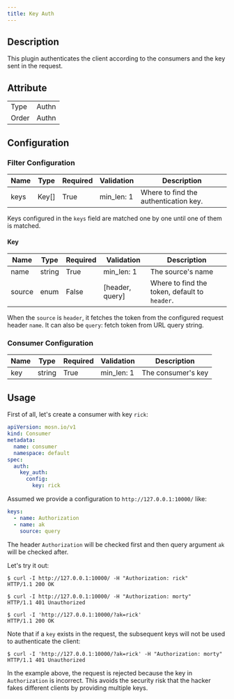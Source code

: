 ```yaml
---
title: Key Auth
---
```


## Description

This plugin authenticates the client according to the consumers and the key sent in the request.

## Attribute

|       |       |
| ----- | ----- |
| Type  | Authn |
| Order | Authn |

## Configuration

### Filter Configuration

| Name | Type  | Required | Validation | Description                           |
| ---- | ----- | -------- | ---------- | ------------------------------------- |
| keys | Key[] | True     | min_len: 1 | Where to find the authentication key. |

Keys configured in the `keys` field are matched one by one until one of them is matched.

#### Key

| Name   | Type   | Required | Validation      | Description                                   |
| ------ | ------ | -------- | --------------- | --------------------------------------------- |
| name   | string | True     | min_len: 1      | The source's name                             |
| source | enum   | False    | [header, query] | Where to find the token, default to `header`. |

When the `source` is `header`, it fetches the token from the configured request header `name`. It can also be `query`: fetch token from URL query string.

### Consumer Configuration

| Name | Type   | Required | Validation | Description        |
| ---- | ------ | -------- | ---------- | ------------------ |
| key  | string | True     | min_len: 1 | The consumer's key |

## Usage

First of all, let's create a consumer with key `rick`:

```yaml
apiVersion: mosn.io/v1
kind: Consumer
metadata:
  name: consumer
  namespace: default
spec:
  auth:
    key_auth:
      config:
        key: rick
```

Assumed we provide a configuration to `http://127.0.0.1:10000/` like:

```yaml
keys:
  - name: Authorization
  - name: ak
    source: query
```

The header `Authorization` will be checked first and then query argument `ak` will be checked after.

Let's try it out:

```
$ curl -I http://127.0.0.1:10000/ -H "Authorization: rick"
HTTP/1.1 200 OK
```

```
$ curl -I http://127.0.0.1:10000/ -H "Authorization: morty"
HTTP/1.1 401 Unauthorized
```

```
$ curl -I 'http://127.0.0.1:10000/?ak=rick'
HTTP/1.1 200 OK
```

Note that if a `key` exists in the request, the subsequent keys will not be used to authenticate the client:

```
$ curl -I 'http://127.0.0.1:10000/?ak=rick' -H "Authorization: morty"
HTTP/1.1 401 Unauthorized
```

In the example above, the request is rejected because the key in `Authorization` is incorrect. This avoids the security risk that the hacker fakes different clients by providing multiple keys.